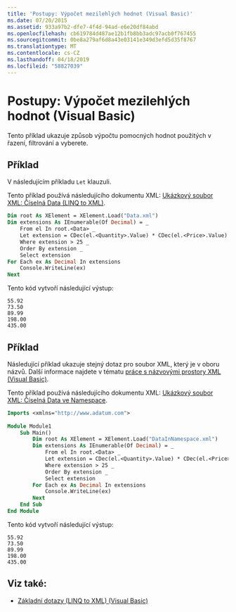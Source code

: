 ```yaml
---
title: 'Postupy: Výpočet mezilehlých hodnot (Visual Basic)'
ms.date: 07/20/2015
ms.assetid: 933a97b2-dfe7-4f4d-94ad-e6e20df84abd
ms.openlocfilehash: cb619784d487ae12b1fb8bb3adc97acb0f767455
ms.sourcegitcommit: 0be8a279af6d8a43e03141e349d3efd5d35f8767
ms.translationtype: MT
ms.contentlocale: cs-CZ
ms.lasthandoff: 04/18/2019
ms.locfileid: "58827039"
---
```

# <a name="how-to-calculate-intermediate-values-visual-basic"></a>Postupy: Výpočet mezilehlých hodnot (Visual Basic)
Tento příklad ukazuje způsob výpočtu pomocných hodnot použitých v řazení, filtrování a vyberete.  
  
## <a name="example"></a>Příklad  
 V následujícím příkladu `Let` klauzuli.  
  
 Tento příklad používá následujícího dokumentu XML: [Ukázkový soubor XML: Číselná Data (LINQ to XML)](../../../../visual-basic/programming-guide/concepts/linq/sample-xml-file-numerical-data-linq-to-xml.md).  
  
```vb  
Dim root As XElement = XElement.Load("Data.xml")  
Dim extensions As IEnumerable(Of Decimal) = _  
    From el In root.<Data> _  
    Let extension = CDec(el.<Quantity>.Value) * CDec(el.<Price>.Value) _  
    Where extension > 25 _  
    Order By extension _  
    Select extension  
For Each ex As Decimal In extensions  
    Console.WriteLine(ex)  
Next  
```  
  
 Tento kód vytvoří následující výstup:  
  
```  
55.92  
73.50  
89.99  
198.00  
435.00  
```  
  
## <a name="example"></a>Příklad  
 Následující příklad ukazuje stejný dotaz pro soubor XML, který je v oboru názvů. Další informace najdete v tématu [práce s názvovými prostory XML (Visual Basic)](../../../../visual-basic/programming-guide/concepts/linq/working-with-xml-namespaces.md).  
  
 Tento příklad používá následujícího dokumentu XML: [Ukázkový soubor XML: Číselná Data ve Namespace](../../../../visual-basic/programming-guide/concepts/linq/sample-xml-file-numerical-data-in-a-namespace.md).  
  
```vb  
Imports <xmlns="http://www.adatum.com">  
  
Module Module1  
    Sub Main()  
        Dim root As XElement = XElement.Load("DataInNamespace.xml")  
        Dim extensions As IEnumerable(Of Decimal) = _  
            From el In root.<Data> _  
            Let extension = CDec(el.<Quantity>.Value) * CDec(el.<Price>.Value) _  
            Where extension > 25 _  
            Order By extension _  
            Select extension  
        For Each ex As Decimal In extensions  
            Console.WriteLine(ex)  
        Next  
    End Sub  
End Module  
```  
  
 Tento kód vytvoří následující výstup:  
  
```  
55.92  
73.50  
89.99  
198.00  
435.00  
```  
  
## <a name="see-also"></a>Viz také:

- [Základní dotazy (LINQ to XML) (Visual Basic)](../../../../visual-basic/programming-guide/concepts/linq/basic-queries-linq-to-xml.md)
